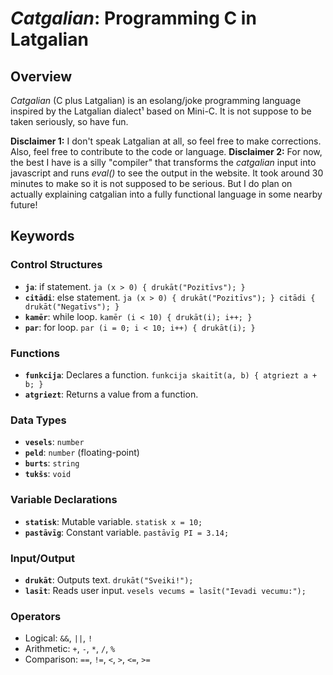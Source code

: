 # *Catgalian*: Programming C in Latgalian
## Overview
*Catgalian* (C plus Latgalian) is an esolang/joke programming language inspired by the Latgalian dialect¹ based on Mini-C. It is not suppose to be taken seriously, so have fun.

**Disclaimer 1:** I don't speak Latgalian at all, so feel free to make corrections. Also, feel free to contribute to the code or language.
**Disclaimer 2:** For now, the best I have is a silly "compiler" that transforms the *catgalian* input into javascript and runs *eval()* to see the output in the website. It took around 30 minutes to make so it is not supposed to be serious. But I do plan on actually explaining catgalian into a fully functional language in some nearby future!

## Keywords
### Control Structures
-   **`ja`**: if statement.  `ja (x > 0) { drukāt("Pozitīvs"); }` 
-   **`citādi`**: else statement. `ja (x > 0) { drukāt("Pozitīvs"); } citādi { drukāt("Negatīvs"); }` 
-   **`kamēr`**: while loop. `kamēr (i < 10) { drukāt(i); i++; }` 
-   **`par`**: for loop.  `par (i = 0; i < 10; i++) { drukāt(i); }` 

### Functions
-   **`funkcija`**: Declares a function.    `funkcija skaitīt(a, b) { atgriezt a + b; }` 
-   **`atgriezt`**: Returns a value from a function.

### Data Types
-   **`vesels`**: `number`
-   **`peld`**: `number` (floating-point)
-   **`burts`**: `string`
-   **`tukšs`**: `void`

### Variable Declarations
-   **`statisk`**: Mutable variable. `statisk x = 10;` 
-   **`pastāvīg`**: Constant variable.    `pastāvīg PI = 3.14;` 

### Input/Output
-   **`drukāt`**: Outputs text.  `drukāt("Sveiki!");` 
-   **`lasīt`**: Reads user input.   `vesels vecums = lasīt("Ievadi vecumu:");` 
    
### Operators
-   Logical: `&&`, `||`, `!`
-   Arithmetic: `+`, `-`, `*`, `/`, `%`
-   Comparison: `==`, `!=`, `<`, `>`, `<=`, `>=`

